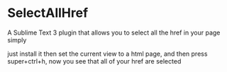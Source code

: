 # SelectAllHref
A Sublime Text 3 plugin that allows you to select all the href in your page simply

just install it then set the current view to a html page, and then press super+ctrl+h, now you see that all of your href are selected
